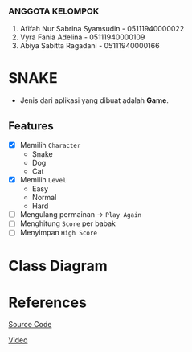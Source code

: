 ### ANGGOTA KELOMPOK
1. Afifah Nur Sabrina Syamsudin - 05111940000022
2. Vyra Fania Adelina - 05111940000109
3. Abiya Sabitta Ragadani - 05111940000166

# SNAKE
- Jenis dari aplikasi yang dibuat adalah **Game**.

## Features
- [x] Memilih `Character`
  - Snake
  - Dog
  - Cat
- [x] Memilih `Level`
  - Easy
  - Normal
  - Hard
- [ ] Mengulang permainan -> `Play Again`
- [ ] Menghitung `Score` per babak
- [ ] Menyimpan `High Score`

# Class Diagram


# References
[Source Code](http://zetcode.com/javagames/snake/)

[Video](https://www.youtube.com/watch?v=bI6e6qjJ8JQ)

